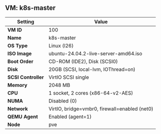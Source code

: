 ## VM: k8s-master

| Setting          | Value                                                  |
|------------------|--------------------------------------------------------|
| **VM ID**        | 100                                                    |
| **Name**         | k8s-master                                             |
| **OS Type**      | Linux (l26)                                            |
| **ISO Image**    | ubuntu-24.04.2-live-server-amd64.iso                  |
| **Boot Order**   | CD-ROM (IDE2), Disk (SCSI0)                            |
| **Disk**         | 20GB (SCSI, local-lvm, IOThread=on)                    |
| **SCSI Controller** | VirtIO SCSI single                                  |
| **Memory**       | 2048 MB                                                |
| **CPU**          | 1 socket, 2 cores (x86-64-v2-AES)                      |
| **NUMA**         | Disabled (0)                                           |
| **Network**      | VirtIO, bridge=vmbr0, firewall=enabled (net0)         |
| **QEMU Agent**   | Enabled (agent=1)                                      |
| **Node**         | pve                                                    |